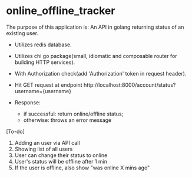 # online_offline_tracker

The purpose of this application is: An API in golang returning status of an existing user. 
- Utilizes redis database.
- Utilizes chi go package(small, idiomatic and composable router for building HTTP services).
- With Authorization check(add 'Authorization' token in request header).
- Hit GET request at endpoint  http://localhost:8000/account/status?username={username}

- Response: 
    - if successful: return online/offline status;
    - otherwise: throws an error message

[To-do] 
1. Adding an user via API call
2. Showing list of all users
3. User can change their status to online
4. User's status will be offline after 1 min
5. If the user is offline, also show "was online X mins ago"